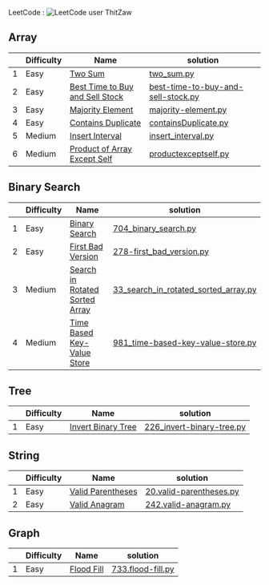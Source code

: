 LeetCode : ![LeetCode user ThitZaw](https://img.shields.io/badge/dynamic/json?style=social&labelColor=black&color=%23ffa116&label=Solved&query=solved&url=https%3A%2F%2Fleetcode-badge.vercel.app%2Fapi%2Fusers%2FThitZaw&logo=leetcode&logoColor=yellow)


## Array

|   | Difficulty   |Name                                           |  solution
| ----------- | ----------- | ----------- | ----------- |
|  1 | Easy         | [Two Sum](https://leetcode.com/problems/two-sum/)     | [two_sum.py](https://github.com/ThitZaw/problem_solving/blob/grind_75/grind_75/Array/two_sum.py)
|  2 | Easy         | [Best Time to Buy and Sell Stock](https://leetcode.com/problems/best-time-to-buy-and-sell-stock)                             | [best-time-to-buy-and-sell-stock.py](https://github.com/ThitZaw/problem_solving/blob/grind_75/grind_75/Array/best-time-to-buy-and-sell-stock.py)
|  3 | Easy         | [Majority Element](https://leetcode.com/problems/majority-element/)                             | [majority-element.py](https://github.com/ThitZaw/problem_solving/blob/grind_75/grind_75/Array/majority-element.py)
|  4 | Easy         | [Contains Duplicate](https://leetcode.com/problems/contains-duplicate/description/)                             | [containsDuplicate.py](https://github.com/ThitZaw/problem_solving/blob/grind_75/grind_75/Array/containsDuplicate.py)
|  5 | Medium         | [Insert Interval](https://leetcode.com/problems/insert-interval/)                             | [insert_interval.py](https://github.com/ThitZaw/problem_solving/blob/grind_75/grind_75/Array/insert_interval.py)
|  6 | Medium         | [Product of Array Except Self](https://leetcode.com/problems/product-of-array-except-self/description/)                             | [productexceptself.py](https://github.com/ThitZaw/problem_solving/blob/grind_75/grind_75/Array/productexceptself.py)

## Binary Search

|   | Difficulty   |Name                                           |  solution
| ----------- | ----------- | ----------- | ----------- |
|  1 | Easy         | [Binary Search](https://leetcode.com/problems/binary-search/)     | [704_binary_search.py](https://github.com/ThitZaw/problem_solving/blob/grind_75/grind_75/binary_search/704_binary_search.py)
|  2 | Easy         | [First Bad Version](https://leetcode.com/problems/first-bad-version/description/)     | [278-first_bad_version.py](https://github.com/ThitZaw/problem_solving/blob/grind_75/grind_75/binary_search/278-first_bad_version.py)
|  3 | Medium         | [Search in Rotated Sorted Array](https://leetcode.com/problems/search-in-rotated-sorted-array/)     | [33_search_in_rotated_sorted_array.py](https://github.com/ThitZaw/problem_solving/blob/grind_75/grind_75/binary_search/33_search_in_rotated_sorted_array.py)
|  4 | Medium         | [Time Based Key-Value Store](https://leetcode.com/problems/time-based-key-value-store/)     | [981_time-based-key-value-store.py](https://github.com/ThitZaw/problem_solving/blob/grind_75/grind_75/binary_search/981_time-based-key-value-store.py)

## Tree

|   | Difficulty   |Name                                           |  solution
| ----------- | ----------- | ----------- | ----------- |
|  1 | Easy         | [Invert Binary Tree](https://leetcode.com/problems/invert-binary-tree/)     | [226_invert-binary-tree.py](https://github.com/ThitZaw/problem_solving/blob/grind_75/grind_75/tree/226.invert-binary-tree.py)


## String

|   | Difficulty   |Name                                           |  solution
| ----------- | ----------- | ----------- | ----------- |
|  1 | Easy         | [Valid Parentheses](https://leetcode.com/problems/valid-parentheses/)     | [20.valid-parentheses.py](https://github.com/ThitZaw/problem_solving/blob/grind_75/grind_75/string/20.valid-parentheses.py)
|  2 | Easy         | [Valid Anagram](https://leetcode.com/problems/valid-anagram/)     | [242.valid-anagram.py](https://github.com/ThitZaw/problem_solving/blob/grind_75/grind_75/string/242.valid-anagram.py)

## Graph

|   | Difficulty   |Name                                           |  solution
| ----------- | ----------- | ----------- | ----------- |
|  1 | Easy         | [Flood Fill](https://leetcode.com/problems/flood-fill/)     | [733.flood-fill.py](https://github.com/ThitZaw/problem_solving/blob/grind_75/grind_75/graph/733.flood-fill.py)